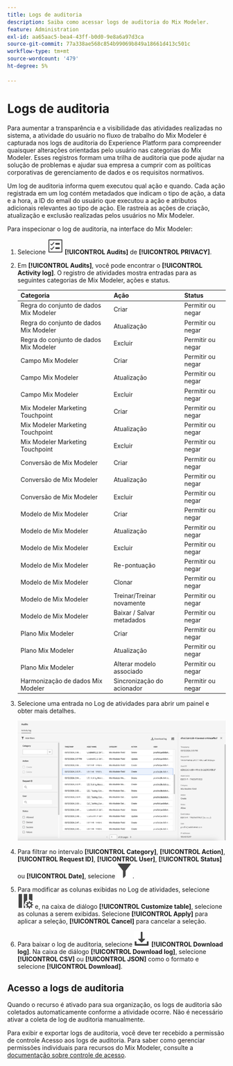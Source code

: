 ```yaml
---
title: Logs de auditoria
description: Saiba como acessar logs de auditoria do Mix Modeler.
feature: Administration
exl-id: aa65aac5-bea4-43ff-b0d0-9e8a6a97d3ca
source-git-commit: 77a338ae568c854b99069b849a18661d413c501c
workflow-type: tm+mt
source-wordcount: '479'
ht-degree: 5%

---
```


# Logs de auditoria

Para aumentar a transparência e a visibilidade das atividades realizadas no sistema, a atividade do usuário no fluxo de trabalho do Mix Modeler é capturada nos logs de auditoria do Experience Platform para compreender quaisquer alterações orientadas pelo usuário nas categorias do Mix Modeler. Esses registros formam uma trilha de auditoria que pode ajudar na solução de problemas e ajudar sua empresa a cumprir com as políticas corporativas de gerenciamento de dados e os requisitos normativos.

<!-- DO WE HAVE TO ADD THIS
If you are subject to the Health Insurance Portability and Accountability Act (HIPAA) and create, receive, maintain, or transmit permitted sensitive personal data through Mix Modeler, you are responsible for executing a BAA with Adobe and licensing Healthcare Shield.
-->

Um log de auditoria informa quem executou qual ação e quando. Cada ação registrada em um log contém metadados que indicam o tipo de ação, a data e a hora, a ID do email do usuário que executou a ação e atributos adicionais relevantes ao tipo de ação. Ele rastreia as ações de criação, atualização e exclusão realizadas pelos usuários no Mix Modeler.

Para inspecionar o log de auditoria, na interface do Mix Modeler:

1. Selecione ![Lista de Tarefas](/help/assets/icons/TaskList.svg) **[!UICONTROL Audits]** de **[!UICONTROL PRIVACY]**.

1. Em **[!UICONTROL Audits]**, você pode encontrar o **[!UICONTROL Activity log]**. O registro de atividades mostra entradas para as seguintes categorias de Mix Modeler, ações e status.

   | Categoria | Ação | Status |
   |---|---|---|
   | Regra do conjunto de dados Mix Modeler | Criar | Permitir ou negar |
   | Regra do conjunto de dados Mix Modeler | Atualização | Permitir ou negar |
   | Regra do conjunto de dados Mix Modeler | Excluir | Permitir ou negar |
   | Campo Mix Modeler | Criar | Permitir ou negar |
   | Campo Mix Modeler | Atualização | Permitir ou negar |
   | Campo Mix Modeler | Excluir | Permitir ou negar |
   | Mix Modeler Marketing Touchpoint | Criar | Permitir ou negar |
   | Mix Modeler Marketing Touchpoint | Atualização | Permitir ou negar |
   | Mix Modeler Marketing Touchpoint | Excluir | Permitir ou negar |
   | Conversão de Mix Modeler | Criar | Permitir ou negar |
   | Conversão de Mix Modeler | Atualização | Permitir ou negar |
   | Conversão de Mix Modeler | Excluir | Permitir ou negar |
   | Modelo de Mix Modeler | Criar | Permitir ou negar |
   | Modelo de Mix Modeler | Atualização | Permitir ou negar |
   | Modelo de Mix Modeler | Excluir | Permitir ou negar |
   | Modelo de Mix Modeler | Re-pontuação | Permitir ou negar |
   | Modelo de Mix Modeler | Clonar | Permitir ou negar |
   | Modelo de Mix Modeler | Treinar/Treinar novamente | Permitir ou negar |
   | Modelo de Mix Modeler | Baixar / Salvar metadados | Permitir ou negar |
   | Plano Mix Modeler | Criar | Permitir ou negar |
   | Plano Mix Modeler | Atualização | Permitir ou negar |
   | Plano Mix Modeler | Alterar modelo associado | Permitir ou negar |
   | Harmonização de dados Mix Modeler | Sincronização do acionador | Permitir ou negar |


1. Selecione uma entrada no Log de atividades para abrir um painel e obter mais detalhes.

   ![Auditoria de Mix Modeler](/help/assets/mix-modeler-audit.png)

1. Para filtrar no intervalo **[!UICONTROL Category]**, **[!UICONTROL Action]**, **[!UICONTROL Request ID]**, **[!UICONTROL User]**, **[!UICONTROL Status]** ou **[!UICONTROL Date]**, selecione ![Filtro](/help/assets/icons/Filter.svg).

1. Para modificar as colunas exibidas no Log de atividades, selecione ![Colunas](/help/assets/icons/ColumnSetting.svg) e, na caixa de diálogo **[!UICONTROL Customize table]**, selecione as colunas a serem exibidas. Selecione **[!UICONTROL Apply]** para aplicar a seleção, **[!UICONTROL Cancel]** para cancelar a seleção.

1. Para baixar o log de auditoria, selecione ![Baixar](/help/assets/icons/Download.svg) **[!UICONTROL Download log]**. Na caixa de diálogo **[!UICONTROL Download log]**, selecione **[!UICONTROL CSV]** ou **[!UICONTROL JSON]** como o formato e selecione **[!UICONTROL Download]**.

## Acesso a logs de auditoria

Quando o recurso é ativado para sua organização, os logs de auditoria são coletados automaticamente conforme a atividade ocorre. Não é necessário ativar a coleta de log de auditoria manualmente.

Para exibir e exportar logs de auditoria, você deve ter recebido a permissão de controle Acesso aos logs de auditoria. Para saber como gerenciar permissões individuais para recursos do Mix Modeler, consulte a [documentação sobre controle de acesso](https://experienceleague.adobe.com/en/docs/experience-platform/access-control/home).
